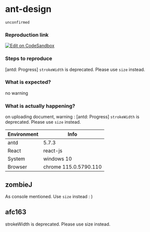 # ant-design

`unconfirmed`

### Reproduction link

[![Edit on CodeSandbox](https://codesandbox.io/static/img/play-codesandbox.svg)](https://codesandbox.io/s/antd-reproduction-template-forked-s3lw9m?file=/index.js)

### Steps to reproduce

[antd: Progress] `strokeWidth` is deprecated. Please use `size` instead.

### What is expected?

no warning

### What is actually happening?

on uploading document, warning : [antd: Progress] `strokeWidth` is deprecated. Please use `size` instead.

| Environment | Info                  |
| ----------- | --------------------- |
| antd        | 5.7.3                 |
| React       | react-js              |
| System      | windows 10            |
| Browser     | chrome 115.0.5790.110 |

<!-- generated by ant-design-issue-helper. DO NOT REMOVE -->

## zombieJ

As console mentioned. Use `size` instead : )

## afc163

strokeWidth is deprecated. Please use size instead.
